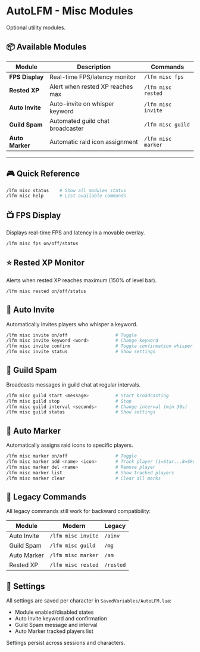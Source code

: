 # AutoLFM - Misc Modules

Optional utility modules.

## 📦 Available Modules

| Module | Description | Commands |
|--------|-------------|----------|
| **FPS Display** | Real-time FPS/latency monitor | `/lfm misc fps` |
| **Rested XP** | Alert when rested XP reaches max | `/lfm misc rested` |
| **Auto Invite** | Auto-invite on whisper keyword | `/lfm misc invite` |
| **Guild Spam** | Automated guild chat broadcaster | `/lfm misc guild` |
| **Auto Marker** | Automatic raid icon assignment | `/lfm misc marker` |

---

## 🎮 Quick Reference

```bash
/lfm misc status    # Show all modules status
/lfm misc help      # List available commands
```

## 📺 FPS Display

Displays real-time FPS and latency in a movable overlay.
```bash
/lfm misc fps on/off/status
```

## ⭐ Rested XP Monitor

Alerts when rested XP reaches maximum (150% of level bar).
```bash
/lfm misc rested on/off/status
```

## 💌 Auto Invite

Automatically invites players who whisper a keyword.
```bash
/lfm misc invite on/off                  # Toggle
/lfm misc invite keyword <word>          # Change keyword
/lfm misc invite confirm                 # Toggle confirmation whisper
/lfm misc invite status                  # Show settings
```

## 🏰 Guild Spam

Broadcasts messages in guild chat at regular intervals.
```bash
/lfm misc guild start <message>          # Start broadcasting
/lfm misc guild stop                     # Stop
/lfm misc guild interval <seconds>       # Change interval (min 30s)
/lfm misc guild status                   # Show settings
```

## 🎯 Auto Marker

Automatically assigns raid icons to specific players.

```bash
/lfm misc marker on/off                  # Toggle
/lfm misc marker add <name> <icon>       # Track player (1=Star...8=Skull)
/lfm misc marker del <name>              # Remove player
/lfm misc marker list                    # Show tracked players
/lfm misc marker clear                   # Clear all marks
```

## 🔄 Legacy Commands

All legacy commands still work for backward compatibility:

| Module | Modern | Legacy |
|--------|--------|--------|
| Auto Invite | `/lfm misc invite` | `/ainv` |
| Guild Spam | `/lfm misc guild` | `/mg` |
| Auto Marker | `/lfm misc marker` | `/am` |
| Rested XP | `/lfm misc rested` | `/rested` |

## 💾 Settings

All settings are saved per character in `SavedVariables/AutoLFM.lua`:
- Module enabled/disabled states
- Auto Invite keyword and confirmation
- Guild Spam message and interval
- Auto Marker tracked players list

Settings persist across sessions and characters.
